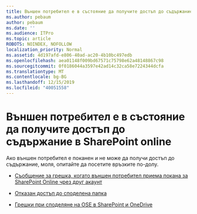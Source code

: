 ```yaml
---
title: Външен потребител е в състояние да получите достъп до съдържание в SharePoint online
ms.author: pebaum
author: pebaum
ms.date: ''
ms.audience: ITPro
ms.topic: article
ROBOTS: NOINDEX, NOFOLLOW
localization_priority: Normal
ms.assetid: 4d197afd-e806-40ad-ac20-4b10bc497edb
ms.openlocfilehash: aea01148f009bd67571c75798e62a48148867c98
ms.sourcegitcommit: 0f0186044a3597e42ad14c32ca58e7224344dcfa
ms.translationtype: MT
ms.contentlocale: bg-BG
ms.lasthandoff: 12/15/2019
ms.locfileid: "40051558"
---
```

# <a name="external-user-is-unable-to-access-content-in-sharepoint-online"></a>Външен потребител е в състояние да получите достъп до съдържание в SharePoint online

Ако външен потребител е поканен и не може да получи достъп до съдържание, моля, опитайте да посетите връзките по-долу.

- [Съобщение за грешка, когато външен потребител приема покана за SharePoint Online чрез друг акаунт](https://docs.microsoft.com/sharepoint/support/sharing-and-permissions/error-when-external-user-accepts-an-invitation-by-using-another-account)

- [Отказан достъп до споделена папка](https://docs.microsoft.com/sharepoint/support/sharing-and-permissions/cannot-access-shared-folder)

- [Грешки при споделяне на OSE в SharePoint и OneDrive](https://docs.microsoft.com/sharepoint/sharepoint-onedrive-error-message)

